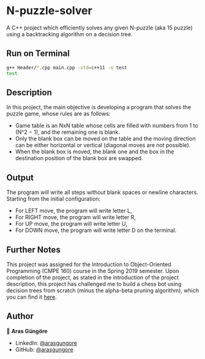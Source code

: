 # N-puzzle-solver

A C++ project which efficiently solves any given N-puzzle (aka 15 puzzle) using a backtracking algorithm on a decision tree.



## Run on Terminal

```sh
g++ Header/*.cpp main.cpp -std=c++11 -o test
test
```



## Description

In this project, the main objective is developing a program that solves the puzzle
game, whose rules are as follows:

- Game table is an NxN table whose cells are filled with numbers from 1
  to (N^2 − 1), and the remaining one is blank.
- Only the blank box can be moved on the table and the moving direction
  can be either horizontal or vertical (diagonal moves are not possible).
- When the blank box is moved, the blank one and the box in the destination
  position of the blank box are swapped.



## Output

The program will write all steps without blank spaces or newline characters. Starting from the initial configuration:
- For LEFT move, the program will write letter L,
- For RIGHT move, the program will write letter R,
- For UP move, the program will write letter U,
- For DOWN move, the program will write letter D on the terminal.



## Further Notes

This project was assigned for the Introduction to Object-Oriented Programming (CMPE 160) course in the Spring 2019 semester. Upon completion of the project, as stated in the introduction of the project description, this project has challenged me to build a chess bot using decision trees from scratch (minus the alpha-beta pruning algorithm), which you can find it [here](https://github.com/arasgungore/chess-bot).



## Author

👤 **Aras Güngöre**

* LinkedIn: [@arasgungore](https://www.linkedin.com/in/arasgungore)
* GitHub: [@arasgungore](https://github.com/arasgungore)
